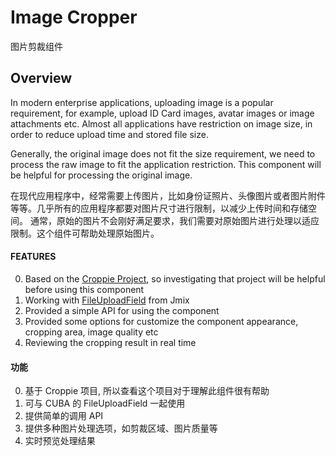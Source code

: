 # Image Cropper
图片剪裁组件
## Overview
In modern enterprise applications, uploading image is a popular requirement, for example, upload ID Card images, avatar images or image attachments etc. Almost all applications have restriction on image size, in order to reduce upload time and stored file size.

Generally, the original image does not fit the size requirement, we need to process the raw image to fit the application restriction. This component will be helpful for processing the original image.

在现代应用程序中，经常需要上传图片，比如身份证照片、头像图片或者图片附件等等。几乎所有的应用程序都要对图片尺寸进行限制，以减少上传时间和存储空间。
通常，原始的图片不会刚好满足要求，我们需要对原始图片进行处理以适应限制。这个组件可帮助处理原始图片。


#### FEATURES
0. Based on the  [Croppie Project](https://github.com/foliotek/croppie), so investigating that project will be helpful before using this component
0. Working with [FileUploadField](https://docs.jmix.io/jmix/ui/vcl/components/file-upload-field.html) from Jmix
0. Provided a simple API for using the component
0. Provided some options for customize the component appearance, cropping area, image quality etc
0. Reviewing the cropping result in real time



#### 功能
0. 基于 Croppie 项目, 所以查看这个项目对于理解此组件很有帮助 
1. 可与 CUBA 的 FileUploadField 一起使用
2. 提供简单的调用 API
3. 提供多种图片处理选项，如剪裁区域、图片质量等
4. 实时预览处理结果